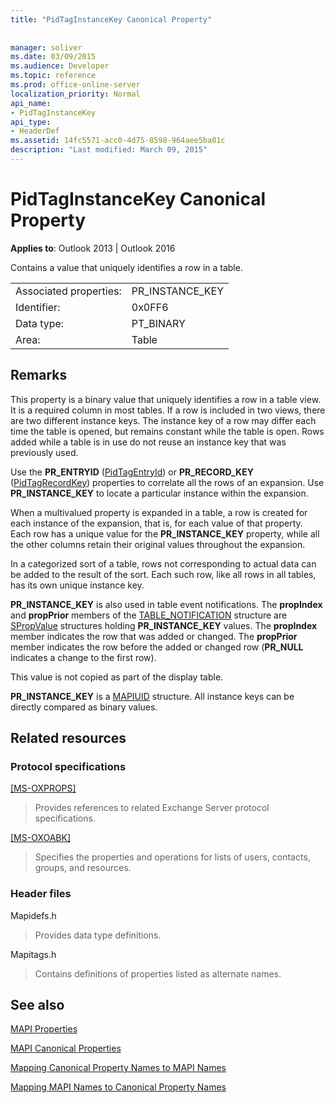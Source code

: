 ```yaml
---
title: "PidTagInstanceKey Canonical Property"
 
 
manager: soliver
ms.date: 03/09/2015
ms.audience: Developer
ms.topic: reference
ms.prod: office-online-server
localization_priority: Normal
api_name:
- PidTagInstanceKey
api_type:
- HeaderDef
ms.assetid: 14fc5571-acc0-4d75-8598-964aee5ba01c
description: "Last modified: March 09, 2015"
---
```


# PidTagInstanceKey Canonical Property

  
  
**Applies to**: Outlook 2013 | Outlook 2016 
  
Contains a value that uniquely identifies a row in a table. 
  
|||
|:-----|:-----|
|Associated properties:  <br/> |PR_INSTANCE_KEY  <br/> |
|Identifier:  <br/> |0x0FF6  <br/> |
|Data type:  <br/> |PT_BINARY  <br/> |
|Area:  <br/> |Table  <br/> |
   
## Remarks

This property is a binary value that uniquely identifies a row in a table view. It is a required column in most tables. If a row is included in two views, there are two different instance keys. The instance key of a row may differ each time the table is opened, but remains constant while the table is open. Rows added while a table is in use do not reuse an instance key that was previously used. 
  
Use the **PR_ENTRYID** ([PidTagEntryId](pidtagentryid-canonical-property.md)) or **PR_RECORD_KEY** ([PidTagRecordKey](pidtagrecordkey-canonical-property.md)) properties to correlate all the rows of an expansion. Use **PR_INSTANCE_KEY** to locate a particular instance within the expansion. 
  
When a multivalued property is expanded in a table, a row is created for each instance of the expansion, that is, for each value of that property. Each row has a unique value for the **PR_INSTANCE_KEY** property, while all the other columns retain their original values throughout the expansion. 
  
In a categorized sort of a table, rows not corresponding to actual data can be added to the result of the sort. Each such row, like all rows in all tables, has its own unique instance key. 
  
 **PR_INSTANCE_KEY** is also used in table event notifications. The **propIndex** and **propPrior** members of the [TABLE_NOTIFICATION](table_notification.md) structure are [SPropValue](spropvalue.md) structures holding **PR_INSTANCE_KEY** values. The **propIndex** member indicates the row that was added or changed. The **propPrior** member indicates the row before the added or changed row (**PR_NULL** indicates a change to the first row). 
  
This value is not copied as part of the display table. 
  
 **PR_INSTANCE_KEY** is a [MAPIUID](mapiuid.md) structure. All instance keys can be directly compared as binary values. 
  
## Related resources

### Protocol specifications

[[MS-OXPROPS]](http://msdn.microsoft.com/library/f6ab1613-aefe-447d-a49c-18217230b148%28Office.15%29.aspx)
  
> Provides references to related Exchange Server protocol specifications.
    
[[MS-OXOABK]](http://msdn.microsoft.com/library/f4cf9b4c-9232-4506-9e71-2270de217614%28Office.15%29.aspx)
  
> Specifies the properties and operations for lists of users, contacts, groups, and resources.
    
### Header files

Mapidefs.h
  
> Provides data type definitions.
    
Mapitags.h
  
> Contains definitions of properties listed as alternate names.
    
## See also



[MAPI Properties](mapi-properties.md)
  
[MAPI Canonical Properties](mapi-canonical-properties.md)
  
[Mapping Canonical Property Names to MAPI Names](mapping-canonical-property-names-to-mapi-names.md)
  
[Mapping MAPI Names to Canonical Property Names](mapping-mapi-names-to-canonical-property-names.md)

